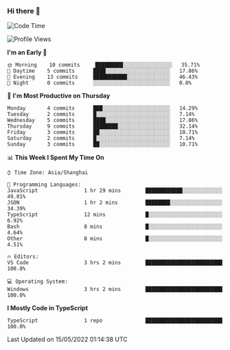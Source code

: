 ### Hi there 👋

<!--
**waynelwz/waynelwz** is a ✨ _special_ ✨ repository because its `README.md` (this file) appears on your GitHub profile.

Here are some ideas to get you started:

- 🔭 I’m currently working on ...
- 🌱 I’m currently learning ...
- 👯 I’m looking to collaborate on ...
- 🤔 I’m looking for help with ...
- 💬 Ask me about ...
- 📫 How to reach me: ...
- 😄 Pronouns: ...
- ⚡ Fun fact: ...
-->

<!--START_SECTION:waka-->
![Code Time](http://img.shields.io/badge/Code%20Time-0%20secs-blue)

![Profile Views](http://img.shields.io/badge/Profile%20Views-31-blue)

**I'm an Early 🐤** 

```text
🌞 Morning    10 commits     █████████░░░░░░░░░░░░░░░░   35.71% 
🌆 Daytime    5 commits      ████░░░░░░░░░░░░░░░░░░░░░   17.86% 
🌃 Evening    13 commits     ███████████░░░░░░░░░░░░░░   46.43% 
🌙 Night      0 commits      ░░░░░░░░░░░░░░░░░░░░░░░░░   0.0%

```
📅 **I'm Most Productive on Thursday** 

```text
Monday       4 commits      ███░░░░░░░░░░░░░░░░░░░░░░   14.29% 
Tuesday      2 commits      █░░░░░░░░░░░░░░░░░░░░░░░░   7.14% 
Wednesday    5 commits      ████░░░░░░░░░░░░░░░░░░░░░   17.86% 
Thursday     9 commits      ████████░░░░░░░░░░░░░░░░░   32.14% 
Friday       3 commits      ██░░░░░░░░░░░░░░░░░░░░░░░   10.71% 
Saturday     2 commits      █░░░░░░░░░░░░░░░░░░░░░░░░   7.14% 
Sunday       3 commits      ██░░░░░░░░░░░░░░░░░░░░░░░   10.71%

```


📊 **This Week I Spent My Time On** 

```text
⌚︎ Time Zone: Asia/Shanghai

💬 Programming Languages: 
JavaScript               1 hr 29 mins        ████████████░░░░░░░░░░░░░   49.01% 
JSON                     1 hr 2 mins         ████████░░░░░░░░░░░░░░░░░   34.39% 
TypeScript               12 mins             █░░░░░░░░░░░░░░░░░░░░░░░░   6.92% 
Bash                     8 mins              █░░░░░░░░░░░░░░░░░░░░░░░░   4.64% 
Other                    8 mins              █░░░░░░░░░░░░░░░░░░░░░░░░   4.51%

🔥 Editors: 
VS Code                  3 hrs 2 mins        █████████████████████████   100.0%

💻 Operating System: 
Windows                  3 hrs 2 mins        █████████████████████████   100.0%

```

**I Mostly Code in TypeScript** 

```text
TypeScript               1 repo              █████████████████████████   100.0%

```



 Last Updated on 15/05/2022 01:14:38 UTC
<!--END_SECTION:waka-->
